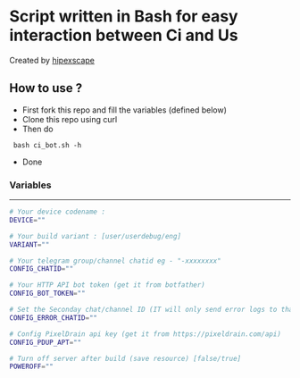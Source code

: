 # Script written in Bash for easy interaction between Ci and Us
Created by [hipexscape](https://github.com/hipexscape)

## How to use ?

- First fork this repo and fill the variables (defined below)
- Clone this repo using curl
- Then do

```
 bash ci_bot.sh -h
```

- Done

### Variables 

---------------
```bash
# Your device codename :
DEVICE=""

# Your build variant : [user/userdebug/eng] 
VARIANT=""

# Your telegram group/channel chatid eg - "-xxxxxxxx"
CONFIG_CHATID=""

# Your HTTP API bot token (get it from botfather) 
CONFIG_BOT_TOKEN=""

# Set the Seconday chat/channel ID (IT will only send error logs to that)
CONFIG_ERROR_CHATID=""

# Config PixelDrain api key (get it from https://pixeldrain.com/api)
CONFIG_PDUP_APT=""

# Turn off server after build (save resource) [false/true]
POWEROFF=""
```
